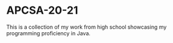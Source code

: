 # APCSA-20-21

This is a collection of my work from high school showcasing my programming proficiency in Java.

